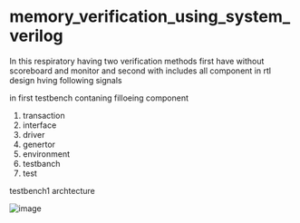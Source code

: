 # memory_verification_using_system_verilog
In this respiratory having two verification methods first have without scoreboard and monitor and second with includes all component
in rtl design hving following signals 

in first testbench contaning filloeing component
1) transaction
2) interface
3) driver
4) genertor
5) environment
6) testbanch
7) test

testbench1 archtecture

![image](https://user-images.githubusercontent.com/72481400/100047204-e382a100-2e37-11eb-945c-e6aca0c99e60.png)
